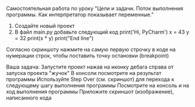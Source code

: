 Самостоятельная работа по уроку "Цели и задачи. Поток выполнения программы. Как интерпретатор показывает переменные."

1. Создайте новый проект
2. В файл main.py добавьте следующий код
print('Hi, PyCharm')
x = 43
y = 32
print(x * y)
print("End line")

Согласно скриншоту нажмите на самую первую строчку в коде на нумерации строк, чтобы поставить точку остановки (breakpoint)



Ваша задача:
Запустите проект нажав на иконку дебага справа от запуска проекта "жучок"
В консоли посмотрите на результат программы
Используйте Step Over (см. скриншот) для перехода к следующему шагу выполнения программы
Посмотрите на консоль и на ход выполнения программы
Приложите скриншот (изображение), написанного кода
